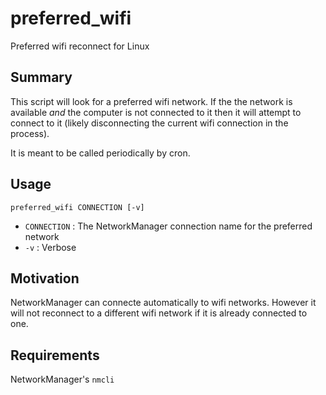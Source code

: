 # preferred_wifi
Preferred wifi reconnect for Linux

## Summary

This script will look for a preferred wifi network. If the the network is available *and* the computer is not connected to it then it will attempt to connect to it (likely disconnecting the current wifi connection in the process).

It is meant to be called periodically by cron.

## Usage

```
preferred_wifi CONNECTION [-v]
```

 - `CONNECTION` : The NetworkManager connection name for the preferred network
 - `-v` : Verbose
 
## Motivation

NetworkManager can connecte automatically to wifi networks. However it will not reconnect to a different wifi network if it is already connected to one.

## Requirements

NetworkManager's `nmcli`
